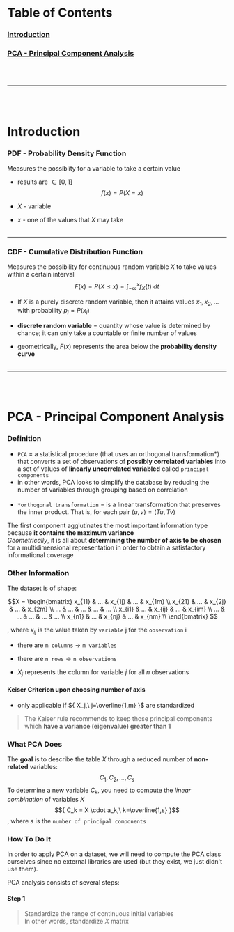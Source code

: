 # Table of Contents
### [Introduction](#introduction-1)
### [PCA - Principal Component Analysis](#pca---principal-component-analysis-1)
<br></br>

---
<br></br>

# Introduction

### PDF - Probability Density Function
Measures the possiblity for a variable to take a certain value
- results are ${ \in [0,1] }$ \
$${ f(x) = P(X=x) }$$

- ${X}$ - variable
- ${x}$ - one of the values that ${X}$ may take
<br></br>
---

### CDF - Cumulative Distribution Function
Measures the possibility for continuous random variable ${X}$ to take values within a certain interval
$${ F(x) = P(X \le x ) = \int_{-\infty}^{x} f_X(t) \ dt}$$

- If ${X}$ is a purely discrete random variable, then it attains values ${x_1, x_2, ...}$ with probability ${p_i = P(x_i)}$

- **discrete random variable** = quantity whose value is determined by chance; it can only take a countable or finite number of values

- geometrically, ${F(x)}$ represents the area below the **probability density curve**
<br></br>
---
<br></br>

# PCA - Principal Component Analysis
### Definition
- `PCA` = a statistical procedure (that uses an orthogonal transformation*) that converts a set of observations of **possibly correlated variables** into a set of values of **linearly uncorrelated variabled** called `principal components`
- in other words, PCA looks to simplify the database by reducing the number of variables through grouping based on correlation
<br></br>
- `*orthogonal transformation` = is a linear transformation that preserves the inner product. That is, for each pair ${(u,v) = (Tu,Tv)}$


The first component agglutinates the most important information type because **it contains the maximum variance** \
*Geometrically*, it is all about **determining the number of axis to be chosen** for a multidimensional representation in order to obtain a satisfactory informational coverage

### Other Information
The dataset is of shape:
```math
X = 
\begin{bmatrix} 
x_{11} & ... & x_{1j} & ... & x_{1m} \\
x_{21} & ... & x_{2j} & ... & x_{2m} \\
... & ... & ... & ... & ... \\
x_{i1} & ... & x_{ij} & ... & x_{im} \\
... & ... & ... & ... & ... \\
x_{n1} & ... & x_{nj} & ... & x_{nm} \\
\end{bmatrix} 
```
, where ${x_{ij}}$ is the value taken by `variable` j for the `observation` i
- there are `m columns` -> `m variables`
- there are `n rows` -> `n observations`

- ${X_j}$ represents the column for variable ${j}$ for all ${n}$ observations

#### Keiser Criterion upon choosing number of axis
- only applicable if ${ X_j,\ j=\overline{1,m} }$ are standardized
> The Kaiser rule recommends to keep those principal components which **have a variance (eigenvalue) greater than 1**

### What PCA Does
The **goal** is to describe the table ${X}$ through a reduced number of **non-related** variables:
$${ C_1, C_2, ..., C_s }$$
To determine a new variable ${C_k}$, you need to compute the *linear combination* of variables ${X}$
$${ C_k = X \cdot a_k,\ k=\overline{1,s} }$$
, where ${s}$ is the `number of principal components`

### How To Do It
In order to apply PCA on a dataset, we will need to compute the PCA class ourselves since no external libraries are used (but they exist, we just didn't use them).

PCA analysis consists of several steps:

#### Step 1
> Standardize the range of continuous initial variables \
> In other words, standardize ${X}$ matrix
